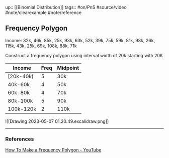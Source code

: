 up:: [[Binomial Distribution]]
tags:: #on/PnS #source/video #note/clearexample #note/reference  

## Frequency Polygon

Income: 32k, 46k, 85k, 25k, 93k, 63k, 52k, 39k, 75k, 59k, 81k, 98k, 26k, 115k, 43k, 25k, 69k, 108k, 88k, 71k

Construct a frequency polygon using interval width of 20k starting with 20K

| Income     | Freq | Midpoint |
| ---------- | ---- | -------- |
| \[20k-40k) | 5    | 30k      |
| 40k-60k    | 4    | 50k      |
| 60k-80k    | 4    | 70k      |
| 80k-100k   | 5    | 90k      |
| 100k-120k  | 2    | 110k         |

![[Drawing 2023-05-07 01.20.49.excalidraw.png]]






---

### References

[How To Make a Frequency Polygon - YouTube](https://www.youtube.com/watch?v=y7Wb9AjbRjo&list=PL0o_zxa4K1BVsziIRdfv4Hl4UIqDZhXWV&index=16)